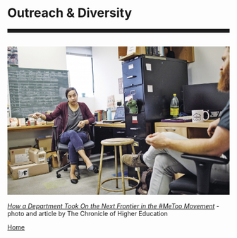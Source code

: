 <body>
		
<div class="container">
<div class="blurb">
<h1>Outreach & Diversity</h1>
<hr style="height:9px;color:#84949B"><br>
	
<img src="/images/chronicle1.jpg">
<p> <a href="https://www.chronicle.com/article/How-a-Department-Took-On-the/245050"><i> How a Department Took On the Next Frontier in the #MeToo Movement</i></a> - photo and article by The Chronicle of Higher Education</p>


<a href="../">Home</a>
